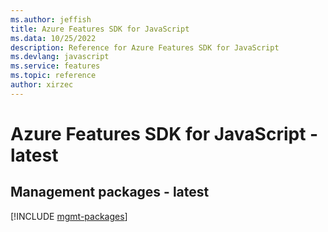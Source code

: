 ```yaml
---
ms.author: jeffish
title: Azure Features SDK for JavaScript
ms.data: 10/25/2022
description: Reference for Azure Features SDK for JavaScript
ms.devlang: javascript
ms.service: features
ms.topic: reference
author: xirzec
---
```

# Azure Features SDK for JavaScript - latest

## Management packages - latest
[!INCLUDE [mgmt-packages](features-mgmt-index.md)]